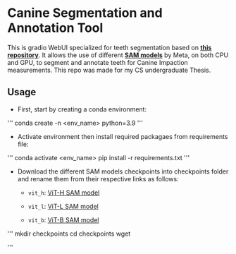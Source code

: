 # Canine Segmentation and Annotation Tool
This is gradio WebUI specialized for teeth segmentation based on **[this repository](https://github.com/5663015/segment_anything_webui)**.
It allows the use of different **[SAM models]((https://segment-anything.com/))** by Meta, on both CPU and GPU, to segment and annotate teeth for Canine Impaction measurements.
This repo was made for my CS undergraduate Thesis.

## Usage

- First, start by creating a conda environment:

'''
    conda create -n <env_name> python=3.9
'''

- Activate environment then install required packagaes from requirements file:

'''
    conda activate <env_name>
    pip install -r requirements.txt
'''

- Download the different SAM models checkpoints into checkpoints folder and rename them from their respective links as follows:

    - `vit_h`: [ViT-H SAM model](https://dl.fbaipublicfiles.com/segment_anything/sam_vit_h_4b8939.pth)

    - `vit_l`: [ViT-L SAM model](https://dl.fbaipublicfiles.com/segment_anything/sam_vit_l_0b3195.pth)

    - `vit_b`: [ViT-B SAM model](https://dl.fbaipublicfiles.com/segment_anything/sam_vit_b_01ec64.pth)
    
'''
    mkdir checkpoints
    cd checkpoints
    wget <link>

'''
